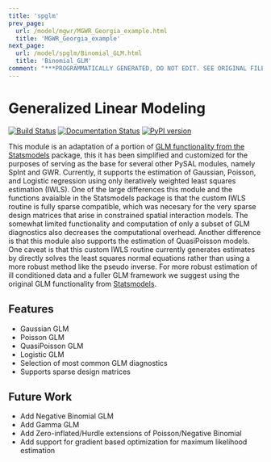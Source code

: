 ```yaml
---
title: 'spglm'
prev_page:
  url: /model/mgwr/MGWR_Georgia_example.html
  title: 'MGWR_Georgia_example'
next_page:
  url: /model/spglm/Binomial_GLM.html
  title: 'Binomial_GLM'
comment: "***PROGRAMMATICALLY GENERATED, DO NOT EDIT. SEE ORIGINAL FILES IN /content***"
---
```

**G**eneralized **L**inear **M**odeling
=======================================

[![Build Status](https://travis-ci.org/pysal/spglm.svg?branch=master)](https://travis-ci.org/pysal/spglm)
[![Documentation Status](https://readthedocs.org/projects/spglm/badge/?version=latest)](https://spglm.readthedocs.io/en/latest/?badge=latest)
[![PyPI version](https://badge.fury.io/py/spglm.svg)](https://badge.fury.io/py/spglm)


This module is an adaptation of a portion of [GLM functionality from the
Statsmodels](https://github.com/statsmodels/statsmodels/blob/master/statsmodels/genmod/generalized_linear_model.py) package, this it has been simplified and customized for the purposes of serving
as the base for several other PySAL modules, namely SpInt and GWR. Currently, it
supports the estimation of Gaussian, Poisson, and Logistic regression using only
iteratively weighted least squares estimation (IWLS). One of the large differences this
module and the functions avaialble in the Statsmodels package is that the custom IWLS routine is fully sparse compatible, which was necesary for the very sparse design matrices that arise in constrained spatial interaction models. The somewhat limited functionality and computation of only a subset of GLM diagnostics also decreases the computational overhead. Another difference is that this module also supports the estimation of QuasiPoisson models. One caveat is that this custom IWLS routine currently generates estimates by directly solves the least squares normal equations rather than using a more robust method like the pseudo inverse. For more robust estimation of ill conditioned data and a fuller GLM framework we suggest using the original GLM functionality from [Statsmodels](https://github.com/statsmodels/statsmodels/blob/master/statsmodels/genmod/generalized_linear_model.py).

Features
--------

- Gaussian GLM
- Poisson GLM
- QuasiPoisson GLM
- Logistic GLM
- Selection of most common GLM diagnostics
- Supports sparse design matrices

Future Work
-----------

- Add Negative Binomial GLM
- Add Gamma GLM
- Add Zero-inflated/Hurdle extensions of Poisson/Negative Binomial
- Add support for gradient based optimization for maximum likelihood estimation



